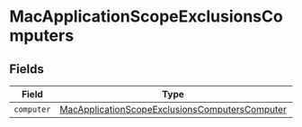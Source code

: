 # MacApplicationScopeExclusionsComputers


## Fields

| Field                                                                                                                   | Type                                                                                                                    | Required                                                                                                                | Description                                                                                                             |
| ----------------------------------------------------------------------------------------------------------------------- | ----------------------------------------------------------------------------------------------------------------------- | ----------------------------------------------------------------------------------------------------------------------- | ----------------------------------------------------------------------------------------------------------------------- |
| `computer`                                                                                                              | [MacApplicationScopeExclusionsComputersComputer](../../models/shared/macapplicationscopeexclusionscomputerscomputer.md) | :heavy_minus_sign:                                                                                                      | N/A                                                                                                                     |